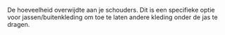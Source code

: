 
De hoeveelheid overwijdte aan je schouders. Dit is een specifieke optie voor jassen/buitenkleding om toe te laten andere kleding onder de jas te dragen.